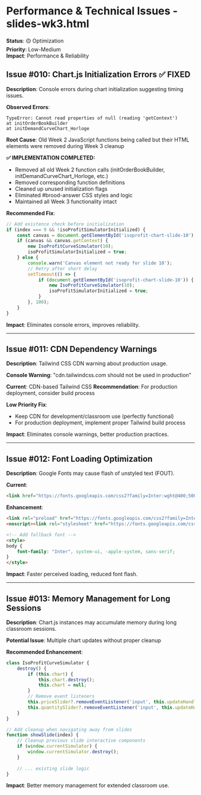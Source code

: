 # Performance & Technical Issues - slides-wk3.html

**Status**: 🟡 Optimization  
**Priority**: Low-Medium  
**Impact**: Performance & Reliability  

## Issue #010: Chart.js Initialization Errors ✅ FIXED

**Description**: Console errors during chart initialization suggesting timing issues.

**Observed Errors**:
```
TypeError: Cannot read properties of null (reading 'getContext')
at initOrderBookBuilder
at initDemandCurveChart_Horloge
```

**Root Cause**: Old Week 2 JavaScript functions being called but their HTML elements were removed during Week 3 cleanup

**✅ IMPLEMENTATION COMPLETED:**
- Removed all old Week 2 function calls (initOrderBookBuilder, initDemandCurveChart_Horloge, etc.)
- Removed corresponding function definitions 
- Cleaned up unused initialization flags
- Eliminated #brood-answer CSS styles and logic
- Maintained all Week 3 functionality intact

**Recommended Fix**:
```javascript
// Add existence check before initialization
if (index === 9 && !isoProfitSimulatorInitialized) {
    const canvas = document.getElementById('isoprofit-chart-slide-10');
    if (canvas && canvas.getContext) {
        new IsoProfitCurveSimulator(10);
        isoProfitSimulatorInitialized = true;
    } else {
        console.warn('Canvas element not ready for slide 10');
        // Retry after short delay
        setTimeout(() => {
            if (document.getElementById('isoprofit-chart-slide-10')) {
                new IsoProfitCurveSimulator(10);
                isoProfitSimulatorInitialized = true;
            }
        }, 100);
    }
}
```

**Impact**: Eliminates console errors, improves reliability.

---

## Issue #011: CDN Dependency Warnings

**Description**: Tailwind CSS CDN warning about production usage.

**Console Warning**: "cdn.tailwindcss.com should not be used in production"

**Current**: CDN-based Tailwind CSS
**Recommendation**: For production deployment, consider build process

**Low Priority Fix**:
- Keep CDN for development/classroom use (perfectly functional)
- For production deployment, implement proper Tailwind build process

**Impact**: Eliminates console warnings, better production practices.

---

## Issue #012: Font Loading Optimization

**Description**: Google Fonts may cause flash of unstyled text (FOUT).

**Current**:
```html
<link href="https://fonts.googleapis.com/css2?family=Inter:wght@400;500;600;700&display=swap" rel="stylesheet" />
```

**Enhancement**:
```html
<link rel="preload" href="https://fonts.googleapis.com/css2?family=Inter:wght@400;500;600;700&display=swap" as="style" onload="this.onload=null;this.rel='stylesheet'">
<noscript><link rel="stylesheet" href="https://fonts.googleapis.com/css2?family=Inter:wght@400;500;600;700&display=swap"></noscript>

<!-- Add fallback font -->
<style>
body {
    font-family: "Inter", system-ui, -apple-system, sans-serif;
}
</style>
```

**Impact**: Faster perceived loading, reduced font flash.

---

## Issue #013: Memory Management for Long Sessions

**Description**: Chart.js instances may accumulate memory during long classroom sessions.

**Potential Issue**: Multiple chart updates without proper cleanup

**Recommended Enhancement**:
```javascript
class IsoProfitCurveSimulator {
    destroy() {
        if (this.chart) {
            this.chart.destroy();
            this.chart = null;
        }
        // Remove event listeners
        this.priceSlider?.removeEventListener('input', this.updateHandler);
        this.quantitySlider?.removeEventListener('input', this.updateHandler);
    }
}

// Add cleanup when navigating away from slides
function showSlide(index) {
    // Cleanup previous slide interactive components
    if (window.currentSimulator) {
        window.currentSimulator.destroy();
    }
    
    // ... existing slide logic
}
```

**Impact**: Better memory management for extended classroom use.